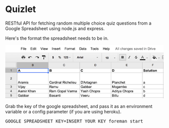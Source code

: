# Quizlet

RESTful API for fetching random multiple choice quiz questions from a Google Spreadsheet using node.js and express.

Here's the format the spreadsheet needs to be in.

![kwiz_xls.png](kwiz_xls.png)

Grab the key of the google spreadsheet, and pass it as an environment variable or a config parameter (if you are using heroku).

<pre>
GOOGLE_SPREADSHEET_KEY=INSERT_YOUR_KEY foreman start
</pre>